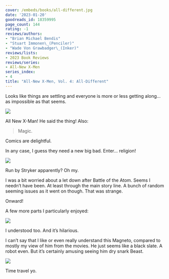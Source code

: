 ```yaml
---
cover: /embeds/books/all-different.jpg
date: '2023-01-20'
goodreads_id: 18359995
page_count: 144
rating: -1
reviews/authors:
- "Brian Michael Bendis"
- "Stuart Immonen\_(Penciler)"
- "Wade Von Grawbadger\_(Inker)"
reviews/lists:
- 2023 Book Reviews
reviews/series:
- All-New X-Men
series_index:
- 4
title: "All-New X-Men, Vol. 4: All-Different"
---
```

Looks like things are settling and everyone is more or less getting along… as impossible as that seems. 

![](/embeds/books/attachments/all-new-x-men-4-a9b25d.png)

All New X-Man! He said the thing! Also:

> Magic.   

Comics are delightful. 

In any case, I guess they need a new big bad. Enter… religion!

![](/embeds/books/attachments/all-new-x-men-4-fce3b3.png)

Run by Stryker apparently? Oh my. 

I was a bit worried about a let down after Battle of the Atom. Seems I needn’t have been. At least through the main story line. A bunch of random seeming issues as it went on though. That was strange. 

Onward!

<!--more-->

A few more parts I particularly enjoyed:

![](/embeds/books/attachments/all-new-x-men-4-4a1316.png)

I understood too. And it’s hilarious. 

I can’t say that I like or even really understand this Magneto, compared to mostly my view of him from the movies. He just seems like a black slate. A robot even. But it’s certainly amusing seeing him dry snark Beast. 

![](/embeds/books/attachments/all-new-x-men-4-f8cfc1.png)

Time travel yo. 



